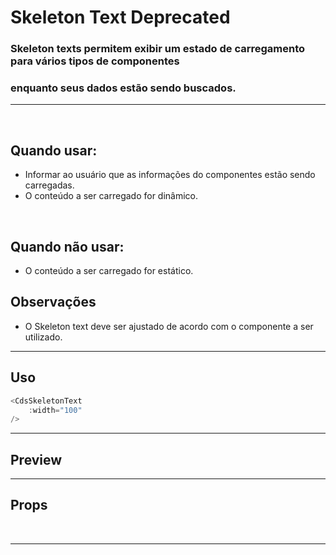 # Skeleton Text <Badge type="danger">Deprecated</Badge>

### Skeleton texts permitem exibir um estado de carregamento para vários tipos de componentes
### enquanto seus dados estão sendo buscados.
---
<br />

## Quando usar:
- Informar ao usuário que as informações do componentes estão sendo carregadas.
- O conteúdo a ser carregado for dinâmico.

<br />

## Quando não usar:
- O conteúdo a ser carregado for estático.

## Observações
- O Skeleton text deve ser ajustado de acordo com o componente a ser utilizado.

---

## Uso

```js
<CdsSkeletonText
	:width="100"
/>
```

---

## Preview

<PreviewBuilder
	:args
	:component="CdsSkeletonText"
  :width="100"
/>

---

## Props

<APITable
	name="SkeletonText"
	section="props"
/>
<br />


---


<script setup>
import CdsSkeletonText from '@/components/SkeletonText.vue';
</script>
